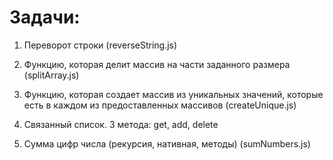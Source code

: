 # Задачи:

1.    Переворот строки
      (reverseString.js)

2.    Функцию, которая делит массив на части заданного размера
      (splitArray.js)

3.    Функцию, которая создает массив из уникальных значений, которые есть в каждом из предоставленных массивов
      (createUnique.js)

4.    Связанный список. 3 метода: get, add, delete

5.    Сумма цифр числа (рекурсия, нативная, методы)
      (sumNumbers.js)

